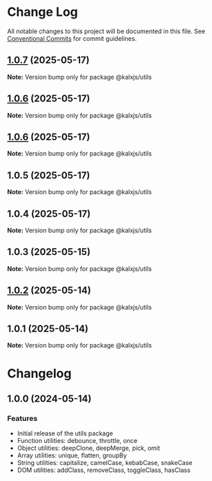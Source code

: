 # Change Log

All notable changes to this project will be documented in this file.
See [Conventional Commits](https://conventionalcommits.org) for commit guidelines.

## [1.0.7](https://github.com/Odeneho-Calculus/kalxjs/compare/@kalxjs/utils@1.0.6...@kalxjs/utils@1.0.7) (2025-05-17)

**Note:** Version bump only for package @kalxjs/utils

## [1.0.6](https://github.com/Odeneho-Calculus/kalxjs/compare/@kalxjs/utils@1.0.5...@kalxjs/utils@1.0.6) (2025-05-17)

**Note:** Version bump only for package @kalxjs/utils

## [1.0.6](https://github.com/Odeneho-Calculus/kalxjs/compare/@kalxjs/utils@1.0.5...@kalxjs/utils@1.0.6) (2025-05-17)

**Note:** Version bump only for package @kalxjs/utils

## 1.0.5 (2025-05-17)

**Note:** Version bump only for package @kalxjs/utils

## 1.0.4 (2025-05-17)

**Note:** Version bump only for package @kalxjs/utils

## 1.0.3 (2025-05-15)

**Note:** Version bump only for package @kalxjs/utils

## [1.0.2](https://github.com/Odeneho-Calculus/kalxjs/compare/@kalxjs/utils@1.0.1...@kalxjs/utils@1.0.2) (2025-05-14)

**Note:** Version bump only for package @kalxjs/utils

## 1.0.1 (2025-05-14)

**Note:** Version bump only for package @kalxjs/utils

# Changelog

## 1.0.0 (2024-05-14)

### Features

- Initial release of the utils package
- Function utilities: debounce, throttle, once
- Object utilities: deepClone, deepMerge, pick, omit
- Array utilities: unique, flatten, groupBy
- String utilities: capitalize, camelCase, kebabCase, snakeCase
- DOM utilities: addClass, removeClass, toggleClass, hasClass
